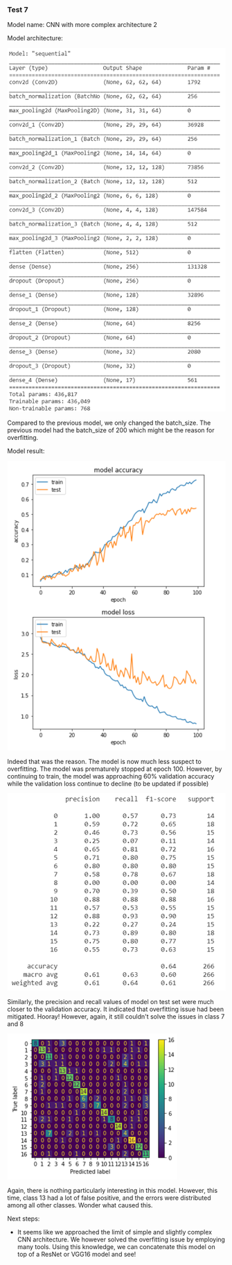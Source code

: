 
<h3> Test 7 </h3>

Model name: CNN with more complex architecture 2

Model architecture:

![archi](/Documentations/Sam%20Journal/Images/Test_7_Archi.png)

Compared to the previous model, we only changed the batch_size. The previous model had the batch_size of 200 which might be the reason for overfitting.

Model result:

![graph](/Documentations/Sam%20Journal/Images/Test_7_Graph.png)

Indeed that was the reason. The model is now much less suspect to overfitting. The model was prematurely stopped at epoch 100. However, by continuing to train, the model was approaching 60% validation accuracy while the validation loss continue to decline (to be updated if possible)

![metrics](/Documentations/Sam%20Journal/Images/Test_7_Metrics.png)

Similarly, the precision and recall values of model on test set were much closer to the validation accuracy. It indicated that overfitting issue had been mitigated. Hooray!
However, again, it still couldn't solve the issues in class 7 and 8

![confusion](/Documentations/Sam%20Journal/Images/Test_7_Confusion_Matrix.png)

Again, there is nothing particularly interesting in this model. However, this time, class 13 had a lot of false positive, and the errors were distributed among all other classes. Wonder what caused this.

Next steps:
- It seems like we approached the limit of simple and slightly complex CNN architecture. We however solved the overfitting issue by employing many tools. Using this knowledge, we can concatenate this model on top of a ResNet or VGG16 model and see!